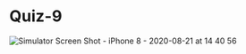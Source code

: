 # Quiz-9
![Simulator Screen Shot - iPhone 8 - 2020-08-21 at 14 40 56](https://user-images.githubusercontent.com/69711518/90856290-96b4a780-e3bc-11ea-97cb-31f385ed210f.png)
